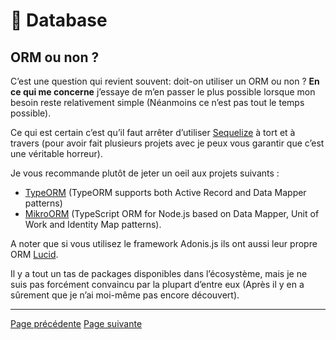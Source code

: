 # 💾 Database

## ORM ou non ?

C’est une question qui revient souvent: doit-on utiliser un ORM ou non ? **En ce qui me concerne** j’essaye de m’en passer le plus possible lorsque mon besoin reste relativement simple (Néanmoins ce n’est pas tout le temps possible).

Ce qui est certain c’est qu’il faut arrêter d’utiliser [Sequelize](https://sequelize.org/) à tort et à travers (pour avoir fait plusieurs projets avec je peux vous garantir que c’est une véritable horreur). 

Je vous recommande plutôt de jeter un oeil aux projets suivants :

- [TypeORM](https://typeorm.io/#/) (TypeORM supports both Active Record and Data Mapper patterns)
- [MikroORM](https://mikro-orm.io/) (TypeScript ORM for Node.js based on Data Mapper, Unit of Work and Identity Map patterns).

A noter que si vous utilisez le framework Adonis.js ils ont aussi leur propre ORM [Lucid](https://adonisjs.com/docs/4.0/lucid).

Il y a tout un tas de packages disponibles dans l’écosystème, mais je ne suis pas forcément convaincu par la plupart d’entre eux (Après il y en a sûrement que je n’ai moi-même pas encore découvert).

---
[Page précédente](./autres-bdd.md)
[Page suivante](../mqtt/introduction.md)